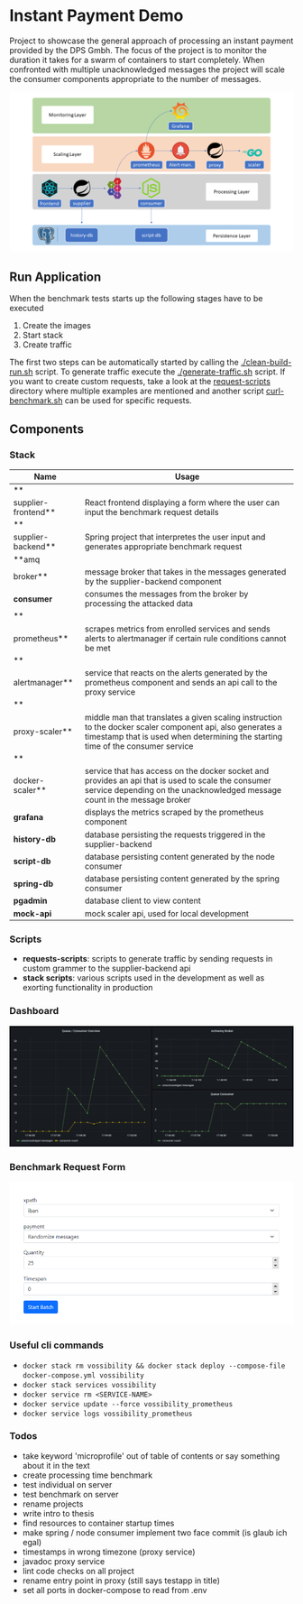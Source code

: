 # Instant Payment Demo

Project to showcase the general approach of processing an instant payment provided by the DPS Gmbh.
The focus of the project is to monitor the duration it takes for a swarm of containers to start
completely. When confronted with multiple unacknowledged messages the project will scale the
consumer components appropriate to the number of messages.

![overview](./_docs/slides/overview.png)

## Run Application

When the benchmark tests starts up the following stages have to be executed

1. Create the images
2. Start stack
3. Create traffic

The first two steps can be automatically started by calling
the [./clean-build-run.sh](./clean-build-run.sh) script. To generate traffic execute
the [./generate-traffic.sh](./generate-traffic.sh) script. If you want to create custom requests,
take a look at the [request-scripts](./request-scripts) directory where multiple examples are
mentioned and another script [curl-benchmark.sh](./request-scripts/curl-benchmark.sh) can be used
for specific requests.

## Components

### Stack

| Name | Usage |
|------|-------|
| **
supplier-frontend**| React frontend displaying a form where the user can input the benchmark request details|
| **
supplier-backend**| Spring project that interpretes the user input and generates appropriate benchmark request|
| **amq
broker**| message broker that takes in the messages generated by the supplier-backend component|
| **consumer**| consumes the messages from the broker by processing the attacked data|
| **
prometheus**| scrapes metrics from enrolled services and sends alerts to alertmanager if certain rule conditions cannot be met|
| **
alertmanager**| service that reacts on the alerts generated by the prometheus component and sends an api call to the proxy service|
| **
proxy-scaler**| middle man that translates a given scaling instruction to the docker scaler component api, also generates a timestamp that is used when determining the starting time of the consumer service|
| **
docker-scaler**| service that has access on the docker socket and provides an api that is used to scale the consumer service depending on the unacknowledged message count in the message broker|
| **grafana**| displays the metrics scraped by the prometheus component|
| **history-db**| database persisting the requests triggered in the supplier-backend|
| **script-db**| database persisting content generated by the node consumer|
| **spring-db**| database persisting content generated by the spring consumer|
| **pgadmin**| database client to view content|
| **mock-api**| mock scaler api, used for local development|

### Scripts

- **requests-scripts**: scripts to generate traffic by sending requests in custom grammer to the
  supplier-backend api
- **stack scripts**: various scripts used in the development as well as exorting functionality in
  production

### Dashboard

![dashboard](./_docs/img/dashboard01.png)

### Benchmark Request Form

![form](./_docs/img/react01.PNG)

### Useful cli commands

- `docker stack rm vossibility && docker stack deploy --compose-file docker-compose.yml vossibility`
- `docker stack services vossibility`
- `docker service rm <SERVICE-NAME>`
- `docker service update --force vossibility_prometheus`
- `docker service logs vossibility_prometheus`

### Todos

- take keyword 'microprofile' out of table of contents or say something about it in the text
- create processing time benchmark
- test individual on server
- test benchmark on server
- rename projects
- write intro to thesis
- find resources to container startup times
- make spring / node consumer implement two face commit (is glaub ich egal)
- timestamps in wrong timezone (proxy service)
- javadoc proxy service
- lint code checks on all project
- rename entry point in proxy (still says testapp in title)
- set all ports in docker-compose to read from .env
